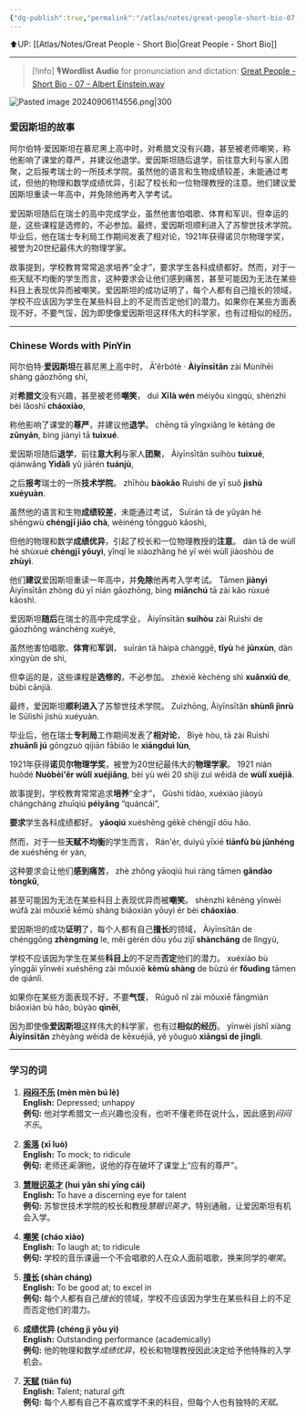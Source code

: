 ```yaml
---
{"dg-publish":true,"permalink":"/atlas/notes/great-people-short-bio-07-albert-einstein/","noteIcon":""}
---
```


⬆️UP: [[Atlas/Notes/Great People - Short Bio\|Great People - Short Bio]]

---

> [!info] 🎙️**Wordlist Audio** for pronunciation and dictation: [Great People - Short Bio - 07 - Albert Einstein.wav](https://drive.google.com/file/d/15W7fucGWsMAiZOIj-gaFJDS4kwlp2yUe/view?usp=drive_link)

![Pasted image 20240906114556.png|300](/img/user/Atlas/Utility/Images/Pasted%20image%2020240906114556.png)
### 爱因斯坦的故事

阿尔伯特·爱因斯坦在慕尼黑上高中时，对希腊文没有兴趣，甚至被老师嘲笑，称他影响了课堂的尊严，并建议他退学。爱因斯坦随后退学，前往意大利与家人团聚，之后报考瑞士的一所技术学院。虽然他的语言和生物成绩较差，未能通过考试，但他的物理和数学成绩优异，引起了校长和一位物理教授的注意。他们建议爱因斯坦重读一年高中，并免除他再考入学考试。

爱因斯坦随后在瑞士的高中完成学业，虽然他害怕唱歌、体育和军训，但幸运的是，这些课程是选修的，不必参加。最终，爱因斯坦顺利进入了苏黎世技术学院。毕业后，他在瑞士专利局工作期间发表了相对论，1921年获得诺贝尔物理学奖，被誉为20世纪最伟大的物理学家。

故事提到，学校教育常常追求培养“全才”，要求学生各科成绩都好。然而，对于一些天赋不均衡的学生而言，这种要求会让他们感到痛苦，甚至可能因为无法在某些科目上表现优异而被嘲笑。爱因斯坦的成功证明了，每个人都有自己擅长的领域，学校不应该因为学生在某些科目上的不足而否定他们的潜力。如果你在某些方面表现不好，不要气馁，因为即使像爱因斯坦这样伟大的科学家，也有过相似的经历。

---

### Chinese Words with PinYin

阿尔伯特·**爱因斯坦**在慕尼黑上高中时，
Ā'ěrbótè · **Àiyīnsītǎn** zài Mùníhēi shàng gāozhōng shí, 

对**希腊文**没有兴趣，甚至被老师**嘲笑**，
duì **Xīlà wén** méiyǒu xìngqù, shènzhì bèi lǎoshī **cháoxiào**, 

称他影响了课堂的**尊严**，并建议他**退学**。
chēng tā yǐngxiǎng le kètáng de **zūnyán**, bìng jiànyì tā **tuìxué**. 

爱因斯坦随后**退学**，前往**意大利**与家人**团聚**，
Àiyīnsītǎn suíhòu **tuìxué**, qiánwǎng **Yìdàlì** yǔ jiārén **tuánjù**,

之后**报考**瑞士的一所**技术学院**。
zhīhòu **bàokǎo** Ruìshì de yī suǒ **jìshù xuéyuàn**. 

虽然他的语言和生物**成绩较差**，未能通过考试，
Suīrán tā de yǔyán hé shēngwù **chéngjī jiāo chà**, wèinéng tōngguò kǎoshì, 

但他的物理和数学**成绩优异**，引起了校长和一位物理教授的**注意**。
dàn tā de wùlǐ hé shùxué **chéngjī yōuyì**, yǐnqǐ le xiàozhǎng hé yī wèi wùlǐ jiàoshòu de **zhùyì**. 

他们**建议**爱因斯坦重读一年高中，并**免除**他再考入学考试。
Tāmen **jiànyì** Àiyīnsītǎn zhòng dú yī nián gāozhōng, bìng **miǎnchú** tā zài kǎo rùxué kǎoshì.


爱因斯坦**随后**在瑞士的高中完成学业，
Àiyīnsītǎn **suíhòu** zài Ruìshì de gāozhōng wánchéng xuéyè, 

虽然他害怕唱歌、**体育**和**军训**，
suīrán tā hàipà chànggē, **tǐyù** hé **jūnxùn**, dàn xìngyùn de shì, 

但幸运的是，这些课程是**选修的**，不必参加。
zhèxiē kèchéng shì **xuǎnxiū de**, búbì cānjiā. 

最终，爱因斯坦**顺利进入**了苏黎世技术学院。
Zuìzhōng, Àiyīnsītǎn **shùnlì jìnrù** le Sūlìshì jìshù xuéyuàn. 

毕业后，他在瑞士**专利局**工作期间发表了**相对论**，
Bìyè hòu, tā zài Ruìshì **zhuānlì jú** gōngzuò qíjiān fābiǎo le **xiāngduì lùn**, 

1921年获得**诺贝尔物理学奖**，被誉为20世纪最伟大的**物理学家**。
1921 nián huòdé **Nuòbèi'ěr wùlǐ xuéjiǎng**, bèi yù wéi 20 shìjì zuì wěidà de **wùlǐ xuéjiā**.


故事提到，学校教育常常追求**培养**“全才”，
Gùshì tídào, xuéxiào jiàoyù chángcháng zhuīqiú **péiyǎng** “quáncái”, 

**要求**学生各科成绩都好。
**yāoqiú** xuéshēng gèkē chéngjī dōu hǎo. 

然而，对于一些**天赋不均衡**的学生而言，
Rán'ér, duìyú yīxiē **tiānfù bù jūnhéng** de xuéshēng ér yán, 

这种要求会让他们**感到痛苦**，
zhè zhǒng yāoqiú huì ràng tāmen **gǎndào tòngkǔ**, 

甚至可能因为无法在某些科目上表现优异而被**嘲笑**。
shènzhì kěnéng yīnwèi wúfǎ zài mǒuxiē kēmù shàng biǎoxiàn yōuyì ér bèi **cháoxiào**. 

爱因斯坦的成功**证明**了，每个人都有自己**擅长**的领域，
Àiyīnsītǎn de chénggōng **zhèngmíng** le, měi gèrén dōu yǒu zìjǐ **shàncháng** de lǐngyù, 

学校不应该因为学生在某些**科目上**的不足而**否定**他们的潜力。
xuéxiào bù yīnggāi yīnwèi xuéshēng zài mǒuxiē **kèmù shàng** de bùzú ér **fǒudìng** tāmen de qiánlì. 

如果你在某些方面表现不好，不要**气馁**，
Rúguǒ nǐ zài mǒuxiē fāngmiàn biǎoxiàn bù hǎo, búyào **qìněi**, 

因为即使像**爱因斯坦**这样伟大的科学家，也有过**相似的经历**。
yīnwèi jíshǐ xiàng **Àiyīnsītǎn** zhèyàng wěidà de kēxuéjiā, yě yǒuguò **xiāngsì de jīnglì**.


---
### 学习的词

1. **[闷闷不乐](https://www.hanyuguoxue.com/chengyu/ci-dfcf2ebed) (mèn mèn bú lè)**  
    **English:** Depressed; unhappy  
    **例句:** 他对学希腊文一点兴趣也没有，也听不懂老师在说什么，因此感到*闷闷不乐*。
    
2. **[奚落](https://www.hanyuguoxue.com/cidian/ci-16dd3cca04) (xī luò)**  
    **English:** To mock; to ridicule  
    **例句:** 老师还*奚落*他，说他的存在破坏了课堂上“应有的尊严”。
    
3. **[慧眼识英才](https://www.hanyuguoxue.com/cidian/ci-12521bf42a) (huì yǎn shí yīng cái)**  
    **English:** To have a discerning eye for talent  
    **例句:** 苏黎世技术学院的校长和教授*慧眼识英才*，特别通融，让爱因斯坦有机会入学。
    
4. **[嘲笑](https://www.hanyuguoxue.com/cidian/ci-1ea58bd7f8) (cháo xiào)**  
    **English:** To laugh at; to ridicule  
    **例句:** 学校的音乐课逼一个不会唱歌的人在众人面前唱歌，换来同学的*嘲笑*。
    
5. **[擅长](https://www.hanyuguoxue.com/cidian/ci-db56a9555) (shàn cháng)**  
    **English:** To be good at; to excel in  
    **例句:** 每个人都有自己*擅长*的领域，学校不应该因为学生在某些科目上的不足而否定他们的潜力。
    
6. **成绩优异 (chéng jì yōu yì)**  
    **English:** Outstanding performance (academically)  
    **例句:** 他的物理和数学*成绩优异*，校长和物理教授因此决定给予他特殊的入学机会。
    
7. **[天赋](https://www.hanyuguoxue.com/cidian/ci-208194225) (tiān fù)**  
    **English:** Talent; natural gift  
    **例句:** 每个人都有自己不喜欢或学不来的科目，但每个人也有独特的*天赋*。
